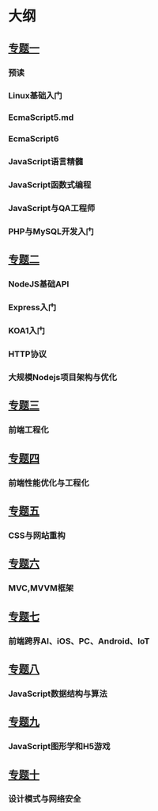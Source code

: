 # 大纲

## [专题一](./01/README.md)

### 预读

### Linux基础入门

### EcmaScript5.md

### EcmaScript6

### JavaScript语言精髓

### JavaScript函数式编程

### JavaScript与QA工程师

### PHP与MySQL开发入门

## [专题二](./02/README.md)

### NodeJS基础API

### Express入门

### KOA1入门

### HTTP协议

### 大规模Nodejs项目架构与优化

## [专题三](./03/README.md)

### 前端工程化

## [专题四](./04/README.md)

### 前端性能优化与工程化

## [专题五](./05/README.md)

### CSS与网站重构

## [专题六](./06/README.md)

### MVC,MVVM框架

## [专题七](./07/README.md)

### 前端跨界AI、iOS、PC、Android、IoT

## [专题八](./08/README.md)

### JavaScript数据结构与算法

## [专题九](./09/README.md)

### JavaScript图形学和H5游戏

## [专题十](./10/README.md)

### 设计模式与网络安全